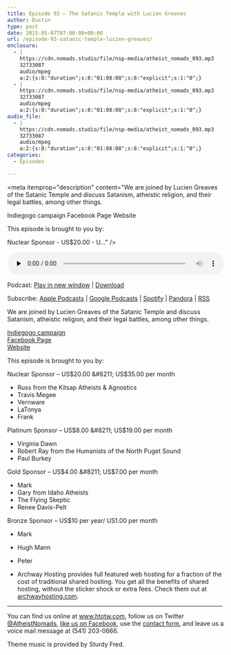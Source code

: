 ```yaml
---
title: Episode 93 – The Satanic Temple with Lucien Greaves
author: Dustin
type: post
date: 2015-05-07T07:00:00+00:00
url: /episode-93-satanic-temple-lucien-greaves/
enclosure:
  - |
    https://cdn.nomads.studio/file/nsp-media/atheist_nomads_093.mp3
    32733087
    audio/mpeg
    a:2:{s:8:"duration";s:8:"01:08:08";s:8:"explicit";s:1:"0";}
  - |
    https://cdn.nomads.studio/file/nsp-media/atheist_nomads_093.mp3
    32733087
    audio/mpeg
    a:2:{s:8:"duration";s:8:"01:08:08";s:8:"explicit";s:1:"0";}
audio_file:
  - |
    https://cdn.nomads.studio/file/nsp-media/atheist_nomads_093.mp3
    32733087
    audio/mpeg
    a:2:{s:8:"duration";s:8:"01:08:08";s:8:"explicit";s:1:"0";}
categories:
  - Episodes

---
```

<div itemscope itemtype="http://schema.org/AudioObject">
  <meta itemprop="name" content="Episode 93 &#8211; The Satanic Temple with Lucien Greaves" />
  
  <meta itemprop="uploadDate" content="2015-05-07T01:00:00-06:00" />
  
  <meta itemprop="encodingFormat" content="audio/mpeg" />
  
  <meta itemprop="duration" content="PT1H08M08S" />
  
  <meta itemprop="description" content="We are joined by Lucien Greaves of the Satanic Temple and discuss Satanism, atheistic religion, and their legal battles, among other things.

Indiegogo campaign
Facebook Page
Website

This episode is brought to you by:

Nuclear Sponsor - US$20.00 - U..." />
  
  <meta itemprop="contentUrl" content="https://dts.podtrac.com/redirect.mp3/cdn.nomads.studio/file/nsp-media/atheist_nomads_093.mp3" />
  
  <meta itemprop="contentSize" content="31.2" />
  </p> 
  
  <div class="powerpress_player" id="powerpress_player_8348">
    <audio class="wp-audio-shortcode" id="audio-1031-92" preload="none" style="width: 100%;" controls="controls"><source type="audio/mpeg" src="https://dts.podtrac.com/redirect.mp3/cdn.nomads.studio/file/nsp-media/atheist_nomads_093.mp3?_=92" /><a href="https://dts.podtrac.com/redirect.mp3/cdn.nomads.studio/file/nsp-media/atheist_nomads_093.mp3">https://dts.podtrac.com/redirect.mp3/cdn.nomads.studio/file/nsp-media/atheist_nomads_093.mp3</a></audio>
  </div>
</div>

<p class="powerpress_links powerpress_links_mp3">
  Podcast: <a href="https://dts.podtrac.com/redirect.mp3/cdn.nomads.studio/file/nsp-media/atheist_nomads_093.mp3" class="powerpress_link_pinw" target="_blank" title="Play in new window" onclick="return powerpress_pinw('https://htotw.com/?powerpress_pinw=1031-podcast');" rel="nofollow">Play in new window</a> | <a href="https://dts.podtrac.com/redirect.mp3/cdn.nomads.studio/file/nsp-media/atheist_nomads_093.mp3" class="powerpress_link_d" title="Download" rel="nofollow" download="atheist_nomads_093.mp3">Download</a>
</p>

<p class="powerpress_links powerpress_subscribe_links">
  Subscribe: <a href="https://podcasts.apple.com/us/podcast/humanists-take-on-the-world/id530050098?mt=2&ls=1" class="powerpress_link_subscribe powerpress_link_subscribe_itunes" target="_blank" title="Subscribe on Apple Podcasts" rel="nofollow">Apple Podcasts</a> | <a href="https://www.google.com/podcasts?feed=aHR0cDovL2F0aGVpc3Rub21hZHMubGlic3luLmNvbS9yc3M%3D" class="powerpress_link_subscribe powerpress_link_subscribe_googleplay" target="_blank" title="Subscribe on Google Podcasts" rel="nofollow">Google Podcasts</a> | <a href="https://open.spotify.com/show/3LzK2xZGike6Tc1GEMtMbr?si=LieN9SNuTpq96smuaUsH8A" class="powerpress_link_subscribe powerpress_link_subscribe_spotify" target="_blank" title="Subscribe on Spotify" rel="nofollow">Spotify</a> | <a href="https://www.pandora.com/podcast/atheist-nomads/PC:10122?corr=62071012&part=ug" class="powerpress_link_subscribe powerpress_link_subscribe_pandora" target="_blank" title="Subscribe on Pandora" rel="nofollow">Pandora</a> | <a href="https://htotw.com/feed/podcast/" class="powerpress_link_subscribe powerpress_link_subscribe_rss" target="_blank" title="Subscribe via RSS" rel="nofollow">RSS</a>
</p>

We are joined by Lucien Greaves of the Satanic Temple and discuss Satanism, atheistic religion, and their legal battles, among other things.

<a href="https://www.indiegogo.com/projects/the-satanic-temple-reproductive-rights-campaign" target="_blank" rel="noopener">Indiegogo campaign</a>  
<a href="https://www.facebook.com/pages/The-Satanic-Temple/220538341415523?fref=ts" target="_blank" rel="noopener">Facebook Page</a>  
<a href="http://thesatanictemple.com/" target="_blank" rel="noopener">Website</a>

This episode is brought to you by:

Nuclear Sponsor &#8211; US$20.00 &#8211; US$35.00 per month  
* Russ from the Kitsap Atheists & Agnostics  
* Travis Megee  
* Vernware  
* LaTonya  
* Frank

Platinum Sponsor &#8211; US$8.00 &#8211; US$19.00 per month  
* Virginia Dawn  
* Robert Ray from the Humanists of the North Puget Sound  
* Paul Burkey

Gold Sponsor &#8211; US$4.00 &#8211; US$7.00 per month  
* Mark  
* Gary from Idaho Atheists  
* The Flying Skeptic  
* Renee Davis-Pelt

Bronze Sponsor &#8211; US$10 per year/ US1.00 per month  
* Mark  
* Hugh Mann  
* Peter

* Archway Hosting provides full featured web hosting for a fraction of the cost of traditional shared hosting. You get all the benefits of shared hosting, without the sticker shock or extra fees. Check them out at <a href="http://archwayhosting.com/" target="_blank" rel="noopener">archwayhosting.com</a>.

<hr width="500" />

You can find us online at <a href="https://www.htotw.com/" target="_blank" rel="noopener">www.htotw.com</a>, follow us on Twitter <a href="https://htotw.com/twitter" target="_blank" rel="noopener">@AtheistNomads</a>, <a href="https://htotw.com/facebook" target="_blank" rel="noopener">like us on Facebook</a>, use the [contact form](https://htotw.com/contact), and leave us a voice mail message at (541) 203-0666.

Theme music is provided by Sturdy Fred.